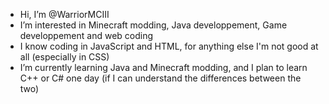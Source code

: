 - Hi, I’m @WarriorMCIII
- I’m interested in Minecraft modding, Java developpement, Game developpement and web coding
- I know coding in JavaScript and HTML, for anything else I'm not good at all (especially in CSS)
- I’m currently learning Java and Minecraft modding, and I plan to learn C++ or C# one day (if I can understand the differences between the two)

<!---
WarriorMCIII/WarriorMCIII is a ✨ special ✨ repository because its `README.md` (this file) appears on your GitHub profile.
You can click the Preview link to take a look at your changes.
--->
